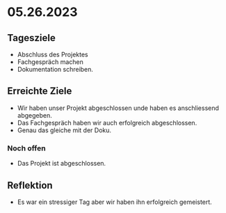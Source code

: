 # 05.26.2023

## Tagesziele

* Abschluss des Projektes
* Fachgespräch machen
* Dokumentation schreiben.

## Erreichte Ziele

* Wir haben unser Projekt abgeschlossen unde haben es anschliessend abgegeben.
* Das Fachgespräch haben wir auch erfolgreich abgeschlossen.
* Genau das gleiche mit der Doku.

### Noch offen

* Das Projekt ist abgeschlossen.

## Reflektion

* Es war ein stressiger Tag aber wir haben ihn erfolgreich gemeistert.
